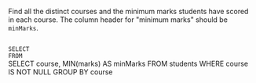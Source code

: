 Find all the distinct courses
and
the minimum marks students have scored in each course.
The column header for "minimum marks" should be `minMarks`.



<Editor lang="sql" dbName="students1.db" type="exercise">
<code>
SELECT
FROM
</code>

<solution>
SELECT course, MIN(marks) AS minMarks
FROM students
WHERE course IS NOT NULL
GROUP BY course
</solution>
</Editor>